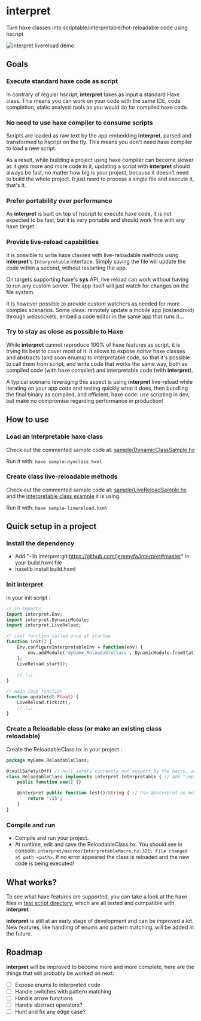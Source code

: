 # interpret

Turn haxe classes into scriptable/interpretable/hot-reloadable code using hscript

![interpret livereload demo](images/interpret-livereload-demo.gif)

## Goals

### Execute standard haxe code as script

In contrary of regular hscript, **interpret** takes as input a standard Haxe class. This means you can work on your code with the same IDE, code completion, static analysis tools as you would do for compiled haxe code.

### No need to use haxe compiler to consume scripts

Scripts are loaded as raw text by the app embedding **interpret**, parsed and transformed to hscript on the fly. This means you don't need haxe compiler to load a new script.

As a result, while building a project using haxe compiler can become slower as it gets more and more code in it, updating a script with **interpret** should always be fast, no matter how big is your project, because it doesn't need to build the whole project. It just need to process a single file and execute it, that's it.

### Prefer portability over performance

As **interpret** is built on top of hscript to execute haxe code, it is not expected to be fast, but it is very portable and should work fine with any haxe target.

### Provide live-reload capabilities

It is possible to write haxe classes with live-reloadable methods using **interpret**'s `Interpretable` interface. Simply saving the file will update the code within a second, without restarting the app.

On targets supporting haxe's **sys** API, live reload can work without having to run any custom server. The app itself will just watch for changes on the file system.

It is however possible to provide custom watchers as needed for more complex scenarios. Some ideas: remotely update a mobile app (ios/android) through websockets, embed a code editor in the same app that runs it...

### Try to stay as close as possible to Haxe

While **interpret** cannot reproduce 100% of haxe features as script, it is trying its best to cover most of it. It allows to expose _native_ haxe classes and abstracts (and soon enums) to interpretable code, so that it's possible to call them from script, and write code that works the same way, both as compiled code (with haxe compiler) and interpretable code (with **interpret**).

A typical scenario leveraging this aspect is using **interpret** live-reload while iterating on your app code and testing quickly what it does, then bundling the final binary as compiled, and efficient, haxe code: use scripting in dev, but make no compromise regarding performance in production!

## How to use

### Load an interpretable haxe class

Check out the commented sample code at: [sample/DynamicClassSample.hx](sample/DynamicClassSample.hx)

Run it with: `haxe sample-dynclass.hxml`

### Create class live-reloadable methods

Check out the commented sample code at: [sample/LiveReloadSample.hx](sample/LiveReloadSample.hx) and the [interpretable class example](sample/interpretable/WatchedClass.hx) it is using.

Run it with: `haxe sample-livereload.hxml`

## Quick setup in a project

### Install the dependency

- Add "-lib interpret:git:https://github.com/jeremyfa/interpret#master" in your build.hxml file
- haxelib install build.hxml

### Init interpret

in your init script :
```hx
// in imports
import interpret.Env;
import interpret.DynamicModule;
import interpret.LiveReload;

// init function called once at startup
function init() {
    Env.configureInterpretableEnv = function(env) {
        env.addModule('myGame.ReloadableClass', DynamicModule.fromStatic(myGame.ReloadableClass));
    };
    LiveReload.start();
    
    // (…)
}

// main loop function
function update(dt:Float) {
    LiveReload.tick(dt);
    // (…)
}
```

### Create a Reloadable class (or make an existing class reloadable)

Create the ReloadableClass.hx in your project :
```hx
package myGame.ReloadableClass;

@:nullSafety(Off) // null safety currently not support by the macro, add this if you use nullSafety it in your project
class ReloadableClass implements interpret.Interpretable { // Add "implements interpret.Interpretable"
    public function new() {}

    @interpret public function test():String { // Use @interpret on methods you want to hot reload
        return "v15";
    }
}
```

### Compile and run

- Compile and run your project.
- At runtime, edit and save the ReloadableClass.hx. You should see in console: `interpret/macros/InterpretableMacro.hx:321: File changed at path <path>`. If no error appeared the class is reloaded and the new code is being executed!


## What works?

To see what haxe features are supported, you can take a look at the haxe files in [test script directory](/test/script/), which are all tested and compatible with **interpret**.

**interpret** is still at an early stage of development and can be improved a lot. New features, like handling of enums and pattern matching, will be added in the future.

## Roadmap

**interpret** will be improved to become more and more complete, here are the things that will probably be worked on next:

- [ ] Expose enums to interpreted code
- [ ] Handle switches with pattern matching
- [ ] Handle arrow functions
- [ ] Handle abstract operators?
- [ ] Hunt and fix any edge case?
